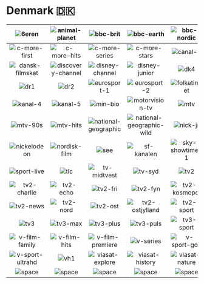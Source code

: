 # Denmark 🇩🇰

| ![6eren] | ![animal-planet] | ![bbc-brit] | ![bbc-earth] | ![bbc-nordic] | ![boomerang] |
|:---:|:---:|:---:|:---:|:---:|:---:|
| ![c-more-first] | ![c-more-hits] | ![c-more-series] | ![c-more-stars] | ![canal-9] | ![cartoon-network] |
| ![dansk-filmskat] | ![discovery-channel] | ![disney-channel] | ![disney-junior] | ![dk4] | ![dr-ramasjang] |
| ![dr1] | ![dr2] | ![eurosport-1] | ![eurosport-2] | ![folketinget] | ![investigation-discovery] |
| ![kanal-4] | ![kanal-5] | ![min-bio] | ![motorvision-tv] | ![mtv] | ![mtv-80s] |
| ![mtv-90s] | ![mtv-hits] | ![national-geographic] | ![national-geographic-wild] | ![nick-jr] | ![nick-toons] |
| ![nickelodeon] | ![nordisk-film] | ![see] | ![sf-kanalen] | ![sky-showtime-1] | ![sky-showtime-2] |
| ![sport-live] | ![tlc] | ![tv-midtvest] | ![tv-syd] | ![tv2] | ![tv2-bornholm] |
| ![tv2-charlie] | ![tv2-echo] | ![tv2-fri] | ![tv2-fyn] | ![tv2-kosmopol] | ![tv2-kosmopol-hz] |
| ![tv2-news] | ![tv2-nord] | ![tv2-ost] | ![tv2-ostjylland] | ![tv2-sport] | ![tv2-sport-x] |
| ![tv3] | ![tv3-max] | ![tv3-plus] | ![tv3-puls] | ![tv3-sport] | ![v-film-action] |
| ![v-film-family] | ![v-film-hits] | ![v-film-premiere] | ![v-series] | ![v-sport-golf] | ![v-sport-live] |
| ![v-sport-ultrahd] | ![vh1] | ![viasat-explore] | ![viasat-history] | ![viasat-nature] |  |
| ![space] | ![space] | ![space] | ![space] | ![space] | ![space] |

[6eren]:denmark/6eren-dk.png
[animal-planet]:denmark/animal-planet-dk.png
[bbc-brit]:denmark/bbc-brit-dk.png
[bbc-earth]:denmark/bbc-earth-dk.png
[bbc-nordic]:denmark/bbc-nordic-dk.png
[boomerang]:denmark/boomerang-dk.png
[c-more-first]:denmark/c-more-first-dk.png
[c-more-hits]:denmark/c-more-hits-dk.png
[c-more-series]:denmark/c-more-series-dk.png
[c-more-stars]:denmark/c-more-stars-dk.png
[canal-9]:denmark/canal-9-dk.png
[cartoon-network]:denmark/cartoon-network-dk.png
[dansk-filmskat]:denmark/dansk-filmskat-dk.png
[discovery-channel]:denmark/discovery-channel-dk.png
[disney-channel]:denmark/disney-channel-dk.png
[disney-junior]:denmark/disney-junior-dk.png
[dk4]:denmark/dk4-dk.png
[dr-ramasjang]:denmark/dr-ramasjang-dk.png
[dr1]:denmark/dr1-dk.png
[dr2]:denmark/dr2-dk.png
[eurosport-1]:denmark/eurosport-1-dk.png
[eurosport-2]:denmark/eurosport-2-dk.png
[folketinget]:denmark/folketinget-dk.png
[investigation-discovery]:denmark/investigation-discovery-dk.png
[kanal-4]:denmark/kanal-4-dk.png
[kanal-5]:denmark/kanal-5-dk.png
[min-bio]:denmark/min-bio-dk.png
[motorvision-tv]:denmark/motorvision-tv-dk.png
[mtv]:denmark/mtv-dk.png
[mtv-80s]:denmark/mtv-80s-dk.png
[mtv-90s]:denmark/mtv-90s-dk.png
[mtv-hits]:denmark/mtv-hits-dk.png
[national-geographic]:denmark/national-geographic-dk.png
[national-geographic-wild]:denmark/national-geographic-wild-dk.png
[nick-jr]:denmark/nick-jr-dk.png
[nick-toons]:denmark/nick-toons-dk.png
[nickelodeon]:denmark/nickelodeon-dk.png
[nordisk-film]:denmark/nordisk-film-dk.png
[see]:denmark/see-dk.png
[sf-kanalen]:denmark/sf-kanalen-dk.png
[sky-showtime-1]:denmark/sky-showtime-1-dk.png
[sky-showtime-2]:denmark/sky-showtime-2-dk.png
[sport-live]:denmark/sport-live-dk.png
[tlc]:denmark/tlc-dk.png
[tv-midtvest]:denmark/tv-midtvest-dk.png
[tv-syd]:denmark/tv-syd-dk.png
[tv2]:denmark/tv2-dk.png
[tv2-bornholm]:denmark/tv2-bornholm-dk.png
[tv2-charlie]:denmark/tv2-charlie-dk.png
[tv2-echo]:denmark/tv2-echo-dk.png
[tv2-fri]:denmark/tv2-fri-dk.png
[tv2-fyn]:denmark/tv2-fyn-dk.png
[tv2-kosmopol]:denmark/tv2-kosmopol-dk.png
[tv2-kosmopol-hz]:denmark/tv2-kosmopol-hz-dk.png
[tv2-news]:denmark/tv2-news-dk.png
[tv2-nord]:denmark/tv2-nord-dk.png
[tv2-ost]:denmark/tv2-ost-dk.png
[tv2-ostjylland]:denmark/tv2-ostjylland-dk.png
[tv2-sport]:denmark/tv2-sport-dk.png
[tv2-sport-x]:denmark/tv2-sport-x-dk.png
[tv3]:denmark/tv3-dk.png
[tv3-max]:denmark/tv3-max-dk.png
[tv3-plus]:denmark/tv3-plus-dk.png
[tv3-puls]:denmark/tv3-puls-dk.png
[tv3-sport]:denmark/tv3-sport-dk.png
[v-film-action]:denmark/v-film-action-dk.png
[v-film-family]:denmark/v-film-family-dk.png
[v-film-hits]:denmark/v-film-hits-dk.png
[v-film-premiere]:denmark/v-film-premiere-dk.png
[v-series]:denmark/v-series-dk.png
[v-sport-golf]:denmark/v-sport-golf-dk.png
[v-sport-live]:denmark/v-sport-live-dk.png
[v-sport-ultrahd]:denmark/v-sport-ultrahd-dk.png
[vh1]:denmark/vh1-dk.png
[viasat-explore]:denmark/viasat-explore-dk.png
[viasat-history]:denmark/viasat-history-dk.png
[viasat-nature]:denmark/viasat-nature-dk.png

[Space]:../../misc/space-1500.png "Space"
